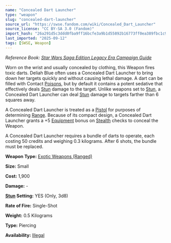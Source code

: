 ```yaml
---
name: "Concealed Dart Launcher"
type: "weapon"
slug: "concealed-dart-launcher"
source_url: "https://swse.fandom.com/wiki/Concealed_Dart_Launcher"
source_license: "CC BY-SA 3.0 (Fandom)"
import_hash: "26a291d5c3ddd0fba9ff16bcfe3a9b1d55892b16773ff0ea389fbc1c9bff9d4c"
last_imported: "2025-09-12"
tags: [SWSE, Weapon]
---
```

*Reference Book: [Star Wars Saga Edition Legacy Era Campaign Guide](https://swse.fandom.com/wiki/Star_Wars_Saga_Edition_Legacy_Era_Campaign_Guide)*

Worn on the wrist and usually concealed by clothing, this Weapon fires toxic darts. Deliah Blue often uses a Concealed Dart Launcher to bring down her targets quickly and without causing lethal damage. A dart can be filled with Contact [Poisons](https://swse.fandom.com/wiki/Poisons), but by default it contains a potent sedative that effectively deals [Stun](https://swse.fandom.com/wiki/Stun) damage to the target. Unlike weapons set to [Stun](https://swse.fandom.com/wiki/Stun), a Concealed Dart Launcher can deal [Stun](https://swse.fandom.com/wiki/Stun) damage to targets farther than 6 squares away.

A Concealed Dart Launcher is treated as a [Pistol](https://swse.fandom.com/wiki/Pistol) for purposes of determining [Range](https://swse.fandom.com/wiki/Range). Because of its compact design, a Concealed Dart Launcher grants a +5 [Equipment](https://swse.fandom.com/wiki/Equipment) bonus on [Stealth](https://swse.fandom.com/wiki/Stealth) checks to conceal the Weapon.

A Concealed Dart Launcher requires a bundle of darts to operate, each costing 50 credits and weighing 0.3 kilograms. After 6 shots, the bundle must be replaced.

**Weapon Type:** [Exotic Weapons (Ranged)](https://swse.fandom.com/wiki/Exotic_Weapons_(Ranged))

**Size:** Small

**Cost:** 1,900

**Damage:** -

**[Stun](https://swse.fandom.com/wiki/Stun) Setting:** YES (Only, 3d8)

**Rate of Fire:** Single-Shot

**Weight:** 0.5 Kilograms

**Type:** Piercing

**Availability:** [Illegal](https://swse.fandom.com/wiki/Illegal)